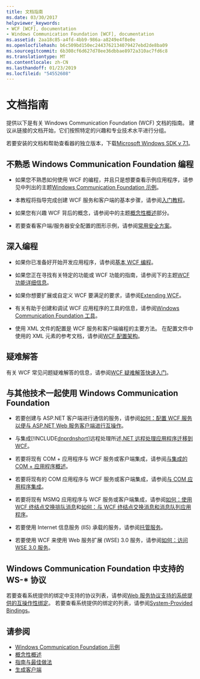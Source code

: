 ```yaml
---
title: 文档指南
ms.date: 03/30/2017
helpviewer_keywords:
- WCF [WCF], documentation
- Windows Communication Foundation [WCF], documentation
ms.assetid: 2aa18c85-a4fd-4bb9-986a-a8249e4f8e0e
ms.openlocfilehash: b6c509bd150ec2443762134079427ebd2de8ba09
ms.sourcegitcommit: 6b308cf6d627d78ee36dbbae8972a310ac7fd6c8
ms.translationtype: MT
ms.contentlocale: zh-CN
ms.lasthandoff: 01/23/2019
ms.locfileid: "54552608"
---
```

# <a name="guide-to-the-documentation"></a>文档指南
提供以下是有关 Windows Communication Foundation (WCF) 文档的指南。 建议从链接的文档开始，它们按照特定的兴趣和专业技术水平进行分组。  
  
 若要安装的文档和帮助查看器的独立版本，下载[Microsoft Windows SDK v 7.1](https://go.microsoft.com/fwlink/?LinkID=194146&clcid=0x409)。  
  
## <a name="new-to-windows-communication-foundation-programming"></a>不熟悉 Windows Communication Foundation 编程  
  
-   如果您不熟悉如何使用 WCF 的编程，并且只是想要查看示例应用程序，请参见中列出的主题[Windows Communication Foundation 示例](../../../docs/framework/wcf/samples/index.md)。  
  
-   本教程将指导完成创建 WCF 服务和客户端的基本步骤，请参阅[入门教程](../../../docs/framework/wcf/getting-started-tutorial.md)。  
  
-   如果您有兴趣 WCF 背后的概念，请参阅中的主题[概念性概述](../../../docs/framework/wcf/conceptual-overview.md)部分。  
  
-   若要查看客户端/服务器安全配置的图形示例，请参阅[常用安全方案](../../../docs/framework/wcf/feature-details/common-security-scenarios.md)。  
  
## <a name="programming-in-depth"></a>深入编程  
  
-   如果你已准备好开始开发应用程序，请参阅[基本 WCF 编程](../../../docs/framework/wcf/basic-wcf-programming.md)。  
  
-   如果您正在寻找有关特定的功能或 WCF 功能的指南，请参阅下的主题[WCF 功能详细信息](../../../docs/framework/wcf/feature-details/index.md)。  
  
-   如果你想要扩展或自定义 WCF 要满足的要求，请参阅[Extending WCF](../../../docs/framework/wcf/extending/index.md)。  
  
-   有关有助于创建和调试 WCF 应用程序的工具的信息，请参阅[Windows Communication Foundation 工具](../../../docs/framework/wcf/tools.md)。  
  
-   使用 XML 文件的配置是 WCF 服务和客户端编程的主要方法。 在配置文件中使用的 XML 元素的参考文档，请参阅[WCF 配置架构](../../../docs/framework/configure-apps/file-schema/wcf/index.md)。  
  
## <a name="troubleshooting"></a>疑难解答  
 有关 WCF 常见问题疑难解答的信息，请参阅[WCF 疑难解答快速入门](../../../docs/framework/wcf/wcf-troubleshooting-quickstart.md)。  
  
## <a name="using-windows-communication-foundation-with-other-technologies"></a>与其他技术一起使用 Windows Communication Foundation  
  
-   若要创建与 ASP.NET 客户端进行通信的服务，请参阅[如何：配置 WCF 服务以便与 ASP.NET Web 服务客户端进行互操作](../../../docs/framework/wcf/feature-details/config-wcf-service-with-aspnet-web-service.md)。  
  
-   与集成[!INCLUDE[dnprdnshort](../../../includes/dnprdnshort-md.md)]远程处理所述[.NET 远程处理应用程序迁移到 WCF](../../../docs/framework/wcf/feature-details/migrating-net-remoting-applications-to-wcf.md)。  
  
-   若要将现有 COM + 应用程序与 WCF 服务或客户端集成，请参阅[与集成的 COM + 应用程序概述](../../../docs/framework/wcf/feature-details/integrating-with-com-plus-applications-overview.md)。  
  
-   若要将现有的 COM 应用程序与 WCF 服务或客户端集成，请参阅[与 COM 应用程序集成](../../../docs/framework/wcf/feature-details/integrating-with-com-applications.md)。  
  
-   若要将现有 MSMQ 应用程序与 WCF 服务或客户端集成，请参阅[如何：使用 WCF 终结点交换排队消息](../../../docs/framework/wcf/feature-details/how-to-exchange-queued-messages-with-wcf-endpoints.md)和[如何：与 WCF 终结点交换消息和消息队列应用程序](../../../docs/framework/wcf/feature-details/how-to-exchange-messages-with-wcf-endpoints-and-message-queuing-applications.md)。  
  
-   若要使用 Internet 信息服务 (IIS) 承载的服务，请参阅[托管服务](../../../docs/framework/wcf/hosting-services.md)。  
  
-   若要使用 WCF 来使用 Web 服务扩展 (WSE) 3.0 服务，请参阅[如何：访问 WSE 3.0 服务](../../../docs/framework/wcf/feature-details/how-to-access-a-wse-3-0-service-with-a-wcf-client.md)。  
  
## <a name="ws--protocols-supported-in-windows-communication-foundation"></a>Windows Communication Foundation 中支持的 WS-* 协议  
 若要查看系统提供的绑定中支持的协议列表，请参阅[Web 服务协议支持的系统提供的互操作性绑定](../../../docs/framework/wcf/feature-details/web-services-protocols-supported-by-system-provided-interoperability-bindings.md)。 若要查看系统提供的绑定的列表，请参阅[System-Provided Bindings](../../../docs/framework/wcf/system-provided-bindings.md)。  
  
## <a name="see-also"></a>请参阅
- [Windows Communication Foundation 示例](../../../docs/framework/wcf/samples/index.md)
- [概念性概述](../../../docs/framework/wcf/conceptual-overview.md)
- [指南与最佳做法](../../../docs/framework/wcf/guidelines-and-best-practices.md)
- [生成客户端](../../../docs/framework/wcf/building-clients.md)
